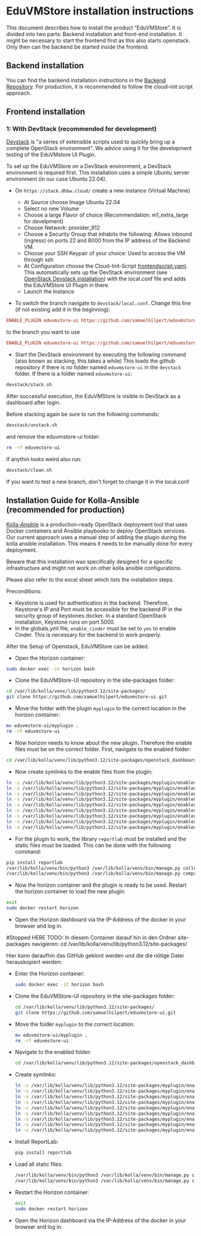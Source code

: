 # EduVMStore installation instructions 

This document describes how to install the product “EduVMStore”. It is divided into two parts: Backend installation and front-end installation.
It might be necessary to start the frontend first as this also starts openstack. Only then can the backend be started inside the frontend.

## Backend installation
You can find the backend installation instructions in the [Backend Repository](https://github.com/samuelhilpert/eduvmstore/blob/dev/backend_setup.md).
For production, it is recommended to follow the cloud-init script approach.

## Frontend installation

### 1: With DevStack (recommended for development)
[Devstack](https://docs.openstack.org/devstack/latest/) is "a series of extensible scripts used to quickly bring up a complete OpenStack environment". We advice using it for the development testing of the EduVMstore UI Plugin.

To set up the EduVMStore on a DevStack environment, a DevStack environment is required first. This installation uses a simple Ubuntu server environment (in our case Ubuntu 22.04).
- On `https://stack.dhbw.cloud/` create a new instance (Virtual Machine)
  - At Source choose Image Ubuntu 22.04 
  - Select no new Volume
  - Choose a large Flavor of choice (Recommendation: m1_extra_large for develpment)
  - Choose Network: provider_912
  - Choose a Security Group that inhabits the following: Allows inbound (ingress) on ports 22 and 8000 from the IP address of the Backend VM.
  - Choose your SSH Keypair of your choice: Used to access the VM through ssh 
  - At Configuration choose the Cloud-Init-Script [frontendscript.yaml](/frontendscript.yaml). This automatically sets up the DevStack environment (see [OpenStack Devstack installation](https://docs.openstack.org/devstack/latest/)) with the local.conf file and adds the EduVMStore UI Plugin in there.
  - Launch the Instance

- To switch the branch navigate to `devstack/local.conf`. Change this line (if not existing add it in the beginning):
```ini
ENABLE_PLUGIN eduvmstore-ui https://github.com/samuelhilpert/eduvmstore-ui main
```
to the branch you want to use
```ini
ENABLE_PLUGIN eduvmstore-ui https://github.com/samuelhilpert/eduvmstore-ui <your-branch>
```


- Start the DevStack environment by executing the following command (also known as stacking, this takes a while) This loads the github repository if there is no folder named `eduvmstore-ui` in the `devstack` folder. If there is a folder named `eduvmstore-ui`:
```bash
devstack/stack.sh
```

After successful execution, the EduVMStore is visible in DevStack as a dashboard after login.

Before stacking again be sure to run the following commands:
```bash
devstack/unstack.sh
```
and remove the eduvmstore-ui folder:
```bash
rm -rf eduvmstore-ui
```
If anythin looks weird also run:
```bash
devstack/clean.sh
```
If you want to test a new branch, don't forget to change it in the local.conf

## Installation Guide for Kolla-Ansible (recommended for production)
[Kolla-Ansible](https://docs.openstack.org/kolla-ansible/latest/) is a production-ready OpenStack deployment tool
that uses Docker containers and Ansible playbooks to deploy OpenStack services.
Our current approach uses a manual step of adding the plugin during the kolla ansible installation.
This means it needs to be manually done for every deployment.

Beware that this installation was specifically designed for a specific infrastructure and might not work on other kolla ansible configurations.

Please also refer to the excel sheet which lists the installation steps.

Preconditions:
- Keystone is used for authentication in the backend. Therefore, Keystone's IP and Port must be accessible for the backend IP in the security group of keystones docker. In a standard OpenStack installation, Keystone runs on port 5000.
- In the globals.yml file, `enable_cinder` must be set to `yes` to enable Cinder. This is necessary for the backend to work properly.

After the Setup of Openstack, EduVMStore can be added.
- Open the Horizon container:
```bash
sudo docker exec -it horizon bash
``` 
- Clone the EduVMStore-UI repository in the site-packages folder:
```bash
cd /var/lib/kolla/venv/lib/python3.12/site-packages/
git clone https://github.com/samuelhilpert/eduvmstore-ui.git
```
- Move the folder with the plugin `myplugin` to the correct location in the horizon container:
```bash
mv eduvmstore-ui/myplugin .
rm -rf eduvmstore-ui
```
- Now horizon needs to know about the new plugin. Therefore the enable files must be on the correct folder. First, navigate to the enabled folder:
```bash
cd /var/lib/kolla/venv/lib/python3.12/site-packages/openstack_dashboard/enabled/
```
- Now create symlinks to the enable files from the plugin:
```bash
ln -s /var/lib/kolla/venv/lib/python3.12/site-packages/myplugin/enabled/_31000_my_plugin.py .
ln -s /var/lib/kolla/venv/lib/python3.12/site-packages/myplugin/enabled/_31100_my_second_plugin.py .
ln -s /var/lib/kolla/venv/lib/python3.12/site-packages/myplugin/enabled/_31150_tutorial_group.py .
ln -s /var/lib/kolla/venv/lib/python3.12/site-packages/myplugin/enabled/_31200_tutorial_panel.py .
ln -s /var/lib/kolla/venv/lib/python3.12/site-packages/myplugin/enabled/_31210_instructions_panel.py .
ln -s /var/lib/kolla/venv/lib/python3.12/site-packages/myplugin/enabled/_31220_script_panel.py .
ln -s /var/lib/kolla/venv/lib/python3.12/site-packages/myplugin/enabled/_31230_example_panel.py .
ln -s /var/lib/kolla/venv/lib/python3.12/site-packages/myplugin/enabled/_31240_admin_instructions_panel.py .
ln -s /var/lib/kolla/venv/lib/python3.12/site-packages/myplugin/enabled/_32000_my_new_dashboard.py .
```
- For the plugin to work, the library `reportlab` must be installed and the static files must be loaded. This can be done with the following command:
```bash
pip install reportlab
/var/lib/kolla/venv/bin/python3 /var/lib/kolla/venv/bin/manage.py collectstatic --noinput
/var/lib/kolla/venv/bin/python3 /var/lib/kolla/venv/bin/manage.py compress --force
```
- Now the horizon container and the plugin is ready to be used. Restart the horizon container to load the new plugin:
```bash
exit
sudo docker restart horizon
```

- Open the Horizon dashboard via the IP-Address of the docker in your browser and log in.

#Stopped HERE
TODO:
In diesem Container darauf hin in den Ordner site-packages navigieren: 
cd /var/lib/kolla/venv/lib/python3.12/site-packages/ 

Hier kann daraufhin das GitHub geklont werden und die die nötige Datei herauskopiert werden: 


- Enter the Horizon container:
   ```bash
   sudo docker exec -it horizon bash
   ```
- Clone the EduVMStore-UI repository in the site-packages folder:
   ```bash
   cd /var/lib/kolla/venv/lib/python3.12/site-packages/
   git clone https://github.com/samuelhilpert/eduvmstore-ui.git
   ```

- Move the folder `myplugin` to the correct location:
   ```bash
   mv eduvmstore-ui/myplugin .
   rm -rf eduvmstore-ui
   ```

- Navigate to the enabled folder:
   ```bash
   cd /var/lib/kolla/venv/lib/python3.12/site-packages/openstack_dashboard/enabled/
   ```

- Create symlinks:
   ```bash
   ln -s /var/lib/kolla/venv/lib/python3.12/site-packages/myplugin/enabled/_31000_my_plugin.py .
   ln -s /var/lib/kolla/venv/lib/python3.12/site-packages/myplugin/enabled/_31100_my_second_plugin.py .
   ln -s /var/lib/kolla/venv/lib/python3.12/site-packages/myplugin/enabled/_31150_tutorial_group.py .
   ln -s /var/lib/kolla/venv/lib/python3.12/site-packages/myplugin/enabled/_31200_tutorial_panel.py .
   ln -s /var/lib/kolla/venv/lib/python3.12/site-packages/myplugin/enabled/_31210_instructions_panel.py .
   ln -s /var/lib/kolla/venv/lib/python3.12/site-packages/myplugin/enabled/_31220_script_panel.py .
   ln -s /var/lib/kolla/venv/lib/python3.12/site-packages/myplugin/enabled/_31230_example_panel.py .
   ln -s /var/lib/kolla/venv/lib/python3.12/site-packages/myplugin/enabled/_31240_admin_instructions_panel.py .
   ln -s /var/lib/kolla/venv/lib/python3.12/site-packages/myplugin/enabled/_32000_my_new_dashboard.py .
   ```

- Install ReportLab:
   ```bash
   pip install reportlab
   ```

- Load all static files:
   ```bash
   /var/lib/kolla/venv/bin/python3 /var/lib/kolla/venv/bin/manage.py collectstatic --noinput
   /var/lib/kolla/venv/bin/python3 /var/lib/kolla/venv/bin/manage.py compress --force
   ```

- Restart the Horizon container:
   ```bash
   exit
   sudo docker restart horizon
   ```
   
- Open the Horizon dashboard via the IP-Address of the docker in your browser and log in.